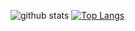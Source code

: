 ![github stats](https://github-readme-stats.vercel.app/api?username=dchicasduena&show_icons=true&hide_border=true&bg_color=0000) [![Top Langs](https://github-readme-stats.vercel.app/api/top-langs/?username=dchicasduena&layout=compact&hide_border=true&bg_color=0000)](https://github.com/anuraghazra/github-readme-stats)
